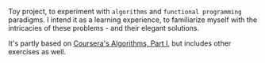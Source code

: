 Toy project, to experiment with `algorithms` and `functional programming` paradigms.
I intend it as a learning experience, to familiarize myself with the intricacies of these problems - and their elegant solutions.

It's partly based on [Coursera's Algorithms, Part I](https://www.coursera.org/course/algs4partI), but includes other exercises as well.